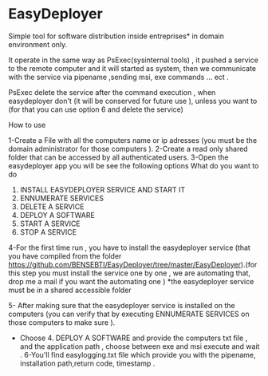 # EasyDeployer
Simple tool for software distribution inside entreprises* in domain environment only.

It operate in the same way as PsExec(sysinternal tools) , it pushed a service to the remote computer and it will started as system, then we communicate with the service via pipename ,sending msi, exe commands ... ect .

PsExec delete the service after the command execution , when easydeployer don't (it will be conserved for future use ), unless you want to (for that you can use option 6 and delete the service)

How to use 

1-Create a File with all the computers name or ip adresses (you must be the domain administrator for those computers ).
2-Create a read only shared folder that can be accessed by all authenticated users.
3-Open the easydeployer app you will be see the following options 
 What do you want to do

1. INSTALL EASYDEPLOYER SERVICE AND START IT
2. ENNUMERATE SERVICES
3. DELETE A SERVICE
4. DEPLOY A SOFTWARE
5. START A SERVICE
6. STOP A SERVICE

4-For the first time run , you have to install the easydeployer service (that you have compiled from the folder https://github.com/BENSEBTI/EasyDeployer/tree/master/EasyDeployer).(for this step you must install the service one by one , we are automating that, drop me a mail if you want the automating one )
*the easydeployer service must be in a shared accessible folder 

5- After making sure that the easydeployer service is installed on the computers (you can verify that by executing ENNUMERATE SERVICES on those computers to make sure ).
 - Choose 4. DEPLOY A SOFTWARE and provide the computers txt file , and the application path , choose between exe and msi
 execute and wait .
6-You'll find easylogging.txt file which provide you with the pipename, installation path,return code, timestamp .
 
 




